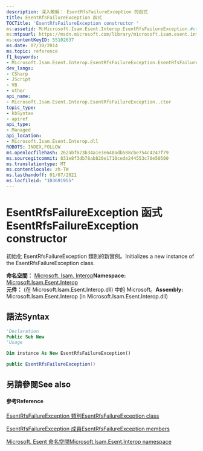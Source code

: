 ```yaml
---
description: 深入瞭解： EsentRfsFailureException 的函式
title: EsentRfsFailureException 函式
TOCTitle: 'EsentRfsFailureException constructor '
ms:assetid: M:Microsoft.Isam.Esent.Interop.EsentRfsFailureException.#ctor
ms:mtpsurl: https://msdn.microsoft.com/library/microsoft.isam.esent.interop.esentrfsfailureexception.esentrfsfailureexception(v=EXCHG.10)
ms:contentKeyID: 55102637
ms.date: 07/30/2014
ms.topic: reference
f1_keywords:
- Microsoft.Isam.Esent.Interop.EsentRfsFailureException.EsentRfsFailureException
dev_langs:
- CSharp
- JScript
- VB
- other
api_name:
- Microsoft.Isam.Esent.Interop.EsentRfsFailureException..ctor
topic_type:
- kbSyntax
- apiref
api_type:
- Managed
api_location:
- Microsoft.Isam.Esent.Interop.dll
ROBOTS: INDEX,FOLLOW
ms.openlocfilehash: 262abf623b34a1e3e640adb588cbe754c4247f79
ms.sourcegitcommit: 831e8f3db78ab820e1710cede244553c70e50500
ms.translationtype: MT
ms.contentlocale: zh-TW
ms.lasthandoff: 01/07/2021
ms.locfileid: "103691955"
---
```

# <a name="esentrfsfailureexception-constructor"></a><span data-ttu-id="0c252-103">EsentRfsFailureException 函式</span><span class="sxs-lookup"><span data-stu-id="0c252-103">EsentRfsFailureException constructor</span></span>

<span data-ttu-id="0c252-104">初始化 EsentRfsFailureException 類別的新實例。</span><span class="sxs-lookup"><span data-stu-id="0c252-104">Initializes a new instance of the EsentRfsFailureException class.</span></span>

<span data-ttu-id="0c252-105">**命名空間：**  [Microsoft. Isam. Interop](./microsoft.isam.esent.interop-namespace.md)</span><span class="sxs-lookup"><span data-stu-id="0c252-105">**Namespace:**  [Microsoft.Isam.Esent.Interop](./microsoft.isam.esent.interop-namespace.md)</span></span>  
<span data-ttu-id="0c252-106">**元件：**  (在 Microsoft.Isam.Esent.Interop.dll) 中的 Microsoft。</span><span class="sxs-lookup"><span data-stu-id="0c252-106">**Assembly:**  Microsoft.Isam.Esent.Interop (in Microsoft.Isam.Esent.Interop.dll)</span></span>

## <a name="syntax"></a><span data-ttu-id="0c252-107">語法</span><span class="sxs-lookup"><span data-stu-id="0c252-107">Syntax</span></span>

``` vb
'Declaration
Public Sub New
'Usage

Dim instance As New EsentRfsFailureException()
```

``` csharp
public EsentRfsFailureException()
```

## <a name="see-also"></a><span data-ttu-id="0c252-108">另請參閱</span><span class="sxs-lookup"><span data-stu-id="0c252-108">See also</span></span>

#### <a name="reference"></a><span data-ttu-id="0c252-109">參考</span><span class="sxs-lookup"><span data-stu-id="0c252-109">Reference</span></span>

[<span data-ttu-id="0c252-110">EsentRfsFailureException 類別</span><span class="sxs-lookup"><span data-stu-id="0c252-110">EsentRfsFailureException class</span></span>](./esentrfsfailureexception-class.md)

[<span data-ttu-id="0c252-111">EsentRfsFailureException 成員</span><span class="sxs-lookup"><span data-stu-id="0c252-111">EsentRfsFailureException members</span></span>](./esentrfsfailureexception-members.md)

[<span data-ttu-id="0c252-112">Microsoft. Esent 命名空間</span><span class="sxs-lookup"><span data-stu-id="0c252-112">Microsoft.Isam.Esent.Interop namespace</span></span>](./microsoft.isam.esent.interop-namespace.md)
